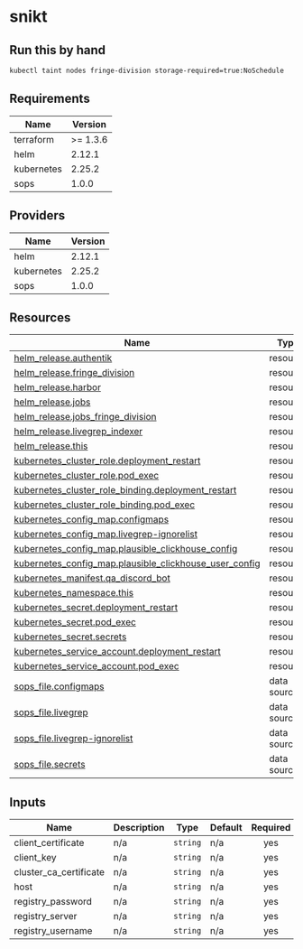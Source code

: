 # snikt

## Run this by hand

```bash
kubectl taint nodes fringe-division storage-required=true:NoSchedule
```

<!-- BEGIN_TF_DOCS -->
## Requirements

| Name | Version |
|------|---------|
| terraform | >= 1.3.6 |
| helm | 2.12.1 |
| kubernetes | 2.25.2 |
| sops | 1.0.0 |

## Providers

| Name | Version |
|------|---------|
| helm | 2.12.1 |
| kubernetes | 2.25.2 |
| sops | 1.0.0 |

## Resources

| Name | Type |
|------|------|
| [helm_release.authentik](https://registry.terraform.io/providers/hashicorp/helm/2.12.1/docs/resources/release) | resource |
| [helm_release.fringe_division](https://registry.terraform.io/providers/hashicorp/helm/2.12.1/docs/resources/release) | resource |
| [helm_release.harbor](https://registry.terraform.io/providers/hashicorp/helm/2.12.1/docs/resources/release) | resource |
| [helm_release.jobs](https://registry.terraform.io/providers/hashicorp/helm/2.12.1/docs/resources/release) | resource |
| [helm_release.jobs_fringe_division](https://registry.terraform.io/providers/hashicorp/helm/2.12.1/docs/resources/release) | resource |
| [helm_release.livegrep_indexer](https://registry.terraform.io/providers/hashicorp/helm/2.12.1/docs/resources/release) | resource |
| [helm_release.this](https://registry.terraform.io/providers/hashicorp/helm/2.12.1/docs/resources/release) | resource |
| [kubernetes_cluster_role.deployment_restart](https://registry.terraform.io/providers/hashicorp/kubernetes/2.25.2/docs/resources/cluster_role) | resource |
| [kubernetes_cluster_role.pod_exec](https://registry.terraform.io/providers/hashicorp/kubernetes/2.25.2/docs/resources/cluster_role) | resource |
| [kubernetes_cluster_role_binding.deployment_restart](https://registry.terraform.io/providers/hashicorp/kubernetes/2.25.2/docs/resources/cluster_role_binding) | resource |
| [kubernetes_cluster_role_binding.pod_exec](https://registry.terraform.io/providers/hashicorp/kubernetes/2.25.2/docs/resources/cluster_role_binding) | resource |
| [kubernetes_config_map.configmaps](https://registry.terraform.io/providers/hashicorp/kubernetes/2.25.2/docs/resources/config_map) | resource |
| [kubernetes_config_map.livegrep-ignorelist](https://registry.terraform.io/providers/hashicorp/kubernetes/2.25.2/docs/resources/config_map) | resource |
| [kubernetes_config_map.plausible_clickhouse_config](https://registry.terraform.io/providers/hashicorp/kubernetes/2.25.2/docs/resources/config_map) | resource |
| [kubernetes_config_map.plausible_clickhouse_user_config](https://registry.terraform.io/providers/hashicorp/kubernetes/2.25.2/docs/resources/config_map) | resource |
| [kubernetes_manifest.qa_discord_bot](https://registry.terraform.io/providers/hashicorp/kubernetes/2.25.2/docs/resources/manifest) | resource |
| [kubernetes_namespace.this](https://registry.terraform.io/providers/hashicorp/kubernetes/2.25.2/docs/resources/namespace) | resource |
| [kubernetes_secret.deployment_restart](https://registry.terraform.io/providers/hashicorp/kubernetes/2.25.2/docs/resources/secret) | resource |
| [kubernetes_secret.pod_exec](https://registry.terraform.io/providers/hashicorp/kubernetes/2.25.2/docs/resources/secret) | resource |
| [kubernetes_secret.secrets](https://registry.terraform.io/providers/hashicorp/kubernetes/2.25.2/docs/resources/secret) | resource |
| [kubernetes_service_account.deployment_restart](https://registry.terraform.io/providers/hashicorp/kubernetes/2.25.2/docs/resources/service_account) | resource |
| [kubernetes_service_account.pod_exec](https://registry.terraform.io/providers/hashicorp/kubernetes/2.25.2/docs/resources/service_account) | resource |
| [sops_file.configmaps](https://registry.terraform.io/providers/carlpett/sops/1.0.0/docs/data-sources/file) | data source |
| [sops_file.livegrep](https://registry.terraform.io/providers/carlpett/sops/1.0.0/docs/data-sources/file) | data source |
| [sops_file.livegrep-ignorelist](https://registry.terraform.io/providers/carlpett/sops/1.0.0/docs/data-sources/file) | data source |
| [sops_file.secrets](https://registry.terraform.io/providers/carlpett/sops/1.0.0/docs/data-sources/file) | data source |

## Inputs

| Name | Description | Type | Default | Required |
|------|-------------|------|---------|:--------:|
| client\_certificate | n/a | `string` | n/a | yes |
| client\_key | n/a | `string` | n/a | yes |
| cluster\_ca\_certificate | n/a | `string` | n/a | yes |
| host | n/a | `string` | n/a | yes |
| registry\_password | n/a | `string` | n/a | yes |
| registry\_server | n/a | `string` | n/a | yes |
| registry\_username | n/a | `string` | n/a | yes |
<!-- END_TF_DOCS -->
